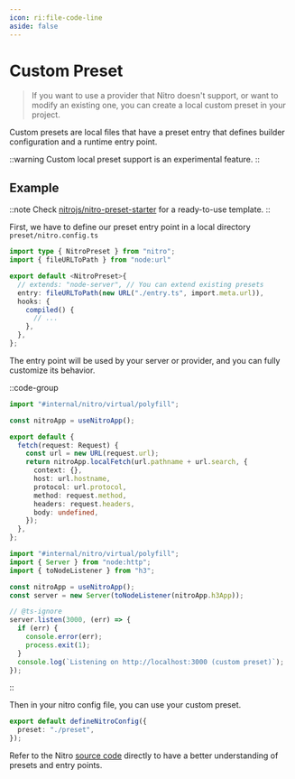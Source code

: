 ```yaml
---
icon: ri:file-code-line
aside: false
---
```


# Custom Preset

> If you want to use a provider that Nitro doesn't support, or want to modify an existing one, you can create a local custom preset in your project.

Custom presets are local files that have a preset entry that defines builder configuration and a runtime entry point.

::warning
Custom local preset support is an experimental feature.
::

## Example

::note
Check [nitrojs/nitro-preset-starter](https://github.com/nitrojs/nitro-preset-starter) for a ready-to-use template.
::

First, we have to define our preset entry point in a local directory `preset/nitro.config.ts`

```ts [./preset/nitro.config.ts]
import type { NitroPreset } from "nitro";
import { fileURLToPath } from "node:url"

export default <NitroPreset>{
  // extends: "node-server", // You can extend existing presets
  entry: fileURLToPath(new URL("./entry.ts", import.meta.url)),
  hooks: {
    compiled() {
      // ...
    },
  },
};
```

The entry point will be used by your server or provider, and you can fully customize its behavior.

::code-group
```ts [preset/entry.ts (Workers)]
import "#internal/nitro/virtual/polyfill";

const nitroApp = useNitroApp();

export default {
  fetch(request: Request) {
    const url = new URL(request.url);
    return nitroApp.localFetch(url.pathname + url.search, {
      context: {},
      host: url.hostname,
      protocol: url.protocol,
      method: request.method,
      headers: request.headers,
      body: undefined,
    });
  },
};
```

```ts [preset/entry.ts (Node.js)]
import "#internal/nitro/virtual/polyfill";
import { Server } from "node:http";
import { toNodeListener } from "h3";

const nitroApp = useNitroApp();
const server = new Server(toNodeListener(nitroApp.h3App));

// @ts-ignore
server.listen(3000, (err) => {
  if (err) {
    console.error(err);
    process.exit(1);
  }
  console.log(`Listening on http://localhost:3000 (custom preset)`);
});
```
::


Then in your nitro config file, you can use your custom preset.

```ts [nitro.config.ts]
export default defineNitroConfig({
  preset: "./preset",
});
```


Refer to the Nitro [source code](https://github.com/nitrojs/nitro/tree/main/src) directly to have a better understanding of presets and entry points.
